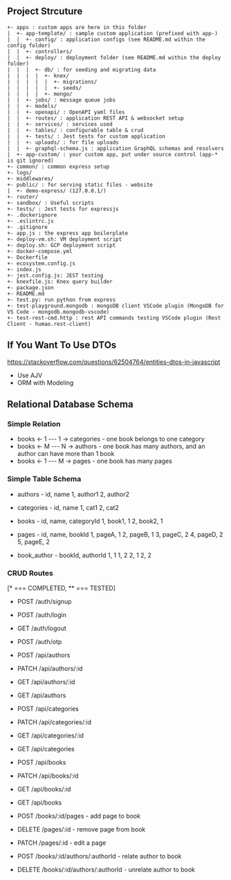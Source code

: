 ## Project Strcuture

```
+- apps : custom apps are here in this folder
|  +- app-template/ : sample custom application (prefixed with app-)
|  |  +- config/ : application configs (see README.md within the config folder)
|  |  +- controllers/
|  |  +- deploy/ : deployment folder (see README.md within the deploy folder)
|  |  |  +- db/ : for seeding and migrating data
|  |  |  |  +- knex/
|  |  |  |  |  +- migrations/
|  |  |  |  |  +- seeds/
|  |  |  |  +- mongo/
|  |  +- jobs/ : message queue jobs
|  |  +- models/
|  |  +- openapi/ : OpenAPI yaml files
|  |  +- routes/ : application REST API & websocket setup
|  |  +- services/ : services used
|  |  +- tables/ : configurable table & crud
|  |  +- tests/ : Jest tests for custom application
|  |  +- uploads/ : for file uploads
|  |  +- graphql-schema.js : application GraphQL schemas and resolvers
|  +- app-custom/ : your custom app, put under source control (app-* is git ignored)
+- common/ : common express setup
+- logs/
+- middlewares/
+- public/ : for serving static files - website
|  +- demo-express/ (127.0.0.1/)
+- router/
+- sandbox/ : Useful scripts
+- tests/ : Jest tests for expressjs
+- .dockerignore
+- .eslintrc.js
+- .gitignore
+- app.js : the express app boilerplate
+- deploy-vm.sh: VM deployment script
+- deploy.sh: GCP deployment script
+- docker-compose.yml
+- Dockerfile
+- ecosystem.config.js
+- index.js
+- jest.config.js: JEST testing
+- knexfile.js: Knex query builder
+- package.json
+- README.md
+- test.py: run python from express
+- test-playground.mongodb : mongoDB client VSCode plugin (MongoDB for VS Code - mongodb.mongodb-vscode)
+- test-rest-cmd.http : rest API commands testing VSCode plugin (Rest Client - humao.rest-client)

```

## If You Want To Use DTOs

https://stackoverflow.com/questions/62504764/entities-dtos-in-javascript

- Use AJV
- ORM with Modeling

## Relational Database Schema

### Simple Relation
 * books <- 1 --- 1 -> categories - one book belongs to one category
 * books <- M --- N -> authors - one book has many authors, and an author can have more than 1 book
 * books <- 1 --- M -> pages - one book has many pages

### Simple Table Schema
 * authors - id, name
 1, author1
 2, author2

 * categories - id, name
 1, cat1
 2, cat2

 * books - id, name, categoryId
 1, book1, 1
 2, book2, 1

 * pages - id, name, bookId
 1, pageA, 1
 2, pageB, 1
 3, pageC, 2
 4, pageD, 2
 5, pageE, 2

 * book_author - bookId, authorId
 1, 1
 1, 2
 2, 1
 2, 2


### CRUD Routes
[* === COMPLETED, ** === TESTED]
* POST /auth/signup
* POST /auth/login
* GET /auth/logout
* POST /auth/otp

* POST /api/authors
* PATCH /api/authors/:id
* GET /api/authors/:id
* GET /api/authors

* POST /api/categories
* PATCH /api/categories/:id
* GET /api/categories/:id
* GET /api/categories

* POST /api/books
* PATCH /api/books/:id
* GET /api/books/:id
* GET /api/books

* POST /books/:id/pages - add page to book
* DELETE /pages/:id - remove page from book
* PATCH /pages/:id - edit a page

* POST /books/:id/authors/:authorId - relate author to book
* DELETE /books/:id/authors/:authorId - unrelate author to book


